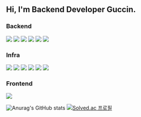 ## Hi, I'm Backend Developer Guccin.

### Backend
<a href="https://www.oracle.com/kr/java/" target="_blank"><img src="https://img.shields.io/badge/Java-blue?style=flat-square&logo=Java&logoColor=white"/></a>
<a href="https://spring.io/projects/spring-boot" target="_blank"><img src="https://img.shields.io/badge/SpringBoot-green?style=flat-square&logo=SpringBoot&logoColor=white"/></a>
<a href="https://nodejs.org/ko/" target="_blank"><img src="https://img.shields.io/badge/Node.js-339933?style=flat-square&logo=Node.js&logoColor=white"/></a>
<a href="https://www.python.org/" target="_blank"><img src="https://img.shields.io/badge/python-3776AB?style=flat-square&logo=python&logoColor=white"/></a>
<a href="https://www.rabbitmq.com/" target="_blank"><img src="https://img.shields.io/badge/RabbitMQ-FF6600?style=flat-square&logo=RabbitMQ&logoColor=white"/></a>
<a href="https://mqtt.org/" target="_blank"><img src="https://img.shields.io/badge/MQTT-311C87?style=flat-square&logoColor=white"/></a>

### Infra
<a href="https://cloud.google.com/" target="_blank"><img src="https://img.shields.io/badge/Amazon AWS-232F3E?style=flat-square&logo=Amazon AWS&logoColor=white"/></a>
<a href="https://cloud.google.com/" target="_blank"><img src="https://img.shields.io/badge/GCP-4285F4?style=flat-square&logo=Google Cloud&logoColor=white"/></a>
<a href="https://www.jenkins.io/" target="_blank"><img src="https://img.shields.io/badge/Jenkins-D24939?style=flat-square&logo=Jenkins&logoColor=white"/></a>
<a href="https://git-scm.com/" target="_blank"><img src="https://img.shields.io/badge/Git-F05032?style=flat-square&logo=Git&logoColor=white"/></a>
<a href="https://www.mysql.com/" target="_blank"><img src="https://img.shields.io/badge/Mysql-4479A1?style=flat-square&logo=MySQL&logoColor=white"/></a>
<a href="https://redis.io/" target="_blank"><img src="https://img.shields.io/badge/Redis-DC382D?style=flat-square&logo=Redis&logoColor=white"/></a>

### Frontend
<!-- <a href="https://ko.reactjs.org/" target="_blank"><img src="https://img.shields.io/badge/React-61DAFB?style=flat-square&logo=React&logoColor=white"/></a> -->
<!-- <a href="https://reactnative.dev/" target="_blank"><img src="https://img.shields.io/badge/ReactNative-071D49?style=flat-square&logo=React&logoColor=white"/></a> -->
<a href="https://kr.vuejs.org/v2/guide/index.html" target="_blank"><img src="https://img.shields.io/badge/Vue.js-4FC08D?style=flat-square&logo=Vue.js&logoColor=white"/></a>


![Anurag's GitHub stats](https://github-readme-stats.vercel.app/api?username=Dev-Guccin&show_icons=true&theme=radical)
[![Solved.ac 프로필](http://mazassumnida.wtf/api/generate_badge?boj=ghks2047)](https://solved.ac/ghks2047)

<!--
**Dev-Guccin/Dev-Guccin** is a ✨ _special_ ✨ repository because its `README.md` (this file) appears on your GitHub profile.

Here are some ideas to get you started:

- 🔭 I’m currently working on ...
- 🌱 I’m currently learning ...
- 👯 I’m looking to collaborate on ...
- 🤔 I’m looking for help with ...
- 💬 Ask me about ...
- 📫 How to reach me: ...
- 😄 Pronouns: ...
- ⚡ Fun fact: ...
-->
